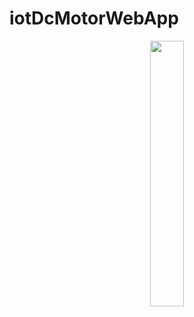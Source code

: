 # iotDcMotorWebApp

<p align="center" width="100%">
    <img width="33%" src="https://profile-counter.glitch.me/muratbekler/count.svg"> 
</p>
